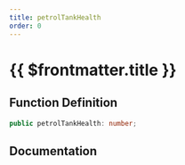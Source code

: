 ```yaml
---
title: petrolTankHealth
order: 0
---
```


# {{ $frontmatter.title }}

## Function Definition

```ts
public petrolTankHealth: number;
```

## Documentation

<!--@include: ./parts/petrolTankHealth.md-->
